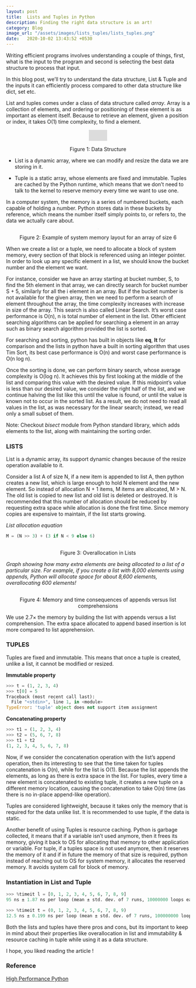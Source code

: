 ```yaml
---
layout: post
title:  Lists and Tuples in Python
description: Finding the right data structure is an art!
category: Blog
image_url: "/assets/images/lists_tuples/lists_tuples.png"
date:   2020-10-02 13:43:52 +0530
---
```

Writing efficient programs involves understanding a couple of things, first, what is the input to the program and second is selecting the best data structure to process that input.

In this blog post, we’ll try to understand the data structure, List & Tuple and the inputs it can efficiently process compared to other data structure like dict, set etc.

List and tuples comes under a class of data structure called *array*. Array is a collection of elements, and ordering or positioning of these element is as important as element itself. Because to retrieve an element, given a position or index, it takes O(1) time complexity, to find a element.

<center>
<img src="{{site.url}}/assets/images/dicts_sets/front-ds.png" class="post-body" style="zoom: 5%; background-color:#DCDCDC;" width="1000" height="600"/><br>
<p>Figure 1: Data Structure</p>
</center>

* List is a dynamic array, where we can modify and resize the data we are storing in it.

* Tuple is a static array, whose elements are fixed and immutable. Tuples are cached by the Python runtime, which means that we don’t need to talk to the kernel to reserve memory every time we want to use one.

In a computer system, the memory is a series of numbered buckets, each capable of holding a number. Python stores data in these buckets by reference, which means the number itself simply points to, or refers to, the data we actually care about.

<center>
<img src="{{site.url}}/assets/images/lists_tuples/system_memory.png" class="post-body" style="zoom: 5%; background-color:#DCDCDC;" /><br>
<p>Figure 2: Example of system memory layout for an array of size 6</p>
</center>

When we create a list or a tuple, we need to allocate a block of system memory, every section of that block is referenced using an integer pointer. In order to look up any specific element in a list, we should know the bucket number and the element we want.

For instance, consider we have an array starting at bucket number, S, to find the 5th element in that array, we can directly search for bucket number S + 5, similarly for all the i element in an array. But if the bucket number is not available for the given array, then we need to perform a search of element throughout the array, the time complexity increases with increase in size of the array. This search is also called Linear Search. It’s worst case performance is O(n), n is total number of element in the list. Other efficient searching algorithms can be applied for searching a element in an array such as binary search algorithm provided the list is sorted.

For searching and sorting, python has built in objects like __eq__, __lt__ for comparison and the lists in python have a built in sorting algorithm that uses Tim Sort, its best case performance is O(n) and worst case performance is O(n log n).

Once the sorting is done, we can perform binary search, whose average complexity is O(log n). It achieves this by first looking at the middle of the list and comparing this value with the desired value. If this midpoint’s value is less than our desired value, we consider the right half of the list, and we continue halving the list like this until the value is found, or until the value is known not to occur in the sorted list. As a result, we do not need to read all values in the list, as was necessary for the linear search; instead, we read only a small subset of them.

Note: Checkout *bisect* module from Python standard library, which adds elements to the list, along with maintaining the sorting order.

### LISTS

List is a dynamic array, its support dynamic changes because of the resize operation available to it.

Consider a list A of size N, if a new item is appended to list A, then python creates a new list, which is large enough to hold N element and the new element. So instead of allocation N + 1 items, M items are allocated, M > N. The old list is copied to new list and old list is deleted or destroyed. It is recommended that this number of allocation should be reduced by requesting extra space while allocation is done the first time. Since memory copies are expensive to maintain, if the list starts growing.

*List allocation equation*

```python
M = (N >> 3) + (3 if N < 9 else 6)
```

<center>
<img src="{{site.url}}/assets/images/lists_tuples/overallocation_in_lists.png" class="post-body" style="zoom: 5%; background-color:#DCDCDC;" /><br>
<p>Figure 3: Overallocation in Lists</p>
</center>

*Graph showing how many extra elements are being allocated to a list of a particular size. For example, if you create a list with 8,000 elements using appends, Python will allocate space for about 8,600 elements, overallocating 600 elements!*

<center>
<img src="{{site.url}}/assets/images/lists_tuples/append_vs_comprehension.png" class="post-body" style="zoom: 5%; background-color:#DCDCDC;" /><br>
<p>Figure 4: Memory and time consequences of appends versus list comprehensions</p>
</center>

We use 2.7× the memory by building the list with appends versus a list comprehension. The extra space allocated to append based insertion is lot more compared to list apprehension.

### TUPLES

Tuples are fixed and immutable. This means that once a tuple is created, unlike a list, it cannot be modified or resized.

**Immutable property**

```python
>>> t = (1, 2, 3, 4)
>>> t[0] = 5
Traceback (most recent call last):
  File "<stdin>", line 1, in <module>
TypeError: 'tuple' object does not support item assignment
```

**Concatenating property**

```python
>>> t1 = (1, 2, 3, 4)
>>> t2 = (5, 6, 7, 8)
>>> t1 + t2
(1, 2, 3, 4, 5, 6, 7, 8)
```

Now, if we consider the concatenation operation with the list’s append operation, then its interesting to see that the time taken for tuples concatenation is O(n), while for the list is O(1). Because the list appends the elements, as long as there is extra space in the list. For tuples, every time a new element is concatenated to existing tuple, it creates a new tuple on a different memory location, causing the concatenation to take O(n) time (as there is no in-place append-like operation).

Tuples are considered lightweight, because it takes only the memory that is required for the data unlike list. It is recommended to use tuple, if the data is static.

Another benefit of using Tuples is resource caching. Python is garbage collected, it means that if a variable isn’t used anymore, then it frees its memory, giving it back to OS for allocating that memory to other application or variable. For tuple, if a tuples space is not used anymore, then it reserves the memory of it and if in future the memory of that size is required, python instead of reaching out to OS for system memory, it allocates the reserved memory. It avoids system call for block of memory.

### Instantiation in List and Tuple

```python
>>> %timeit l = [0, 1, 2, 3, 4, 5, 6, 7, 8, 9]
95 ns ± 1.87 ns per loop (mean ± std. dev. of 7 runs, 10000000 loops each)

>>> %timeit t = (0, 1, 2, 3, 4, 5, 6, 7, 8, 9)
12.5 ns ± 0.199 ns per loop (mean ± std. dev. of 7 runs, 100000000 loops each)
```
Both the lists and tuples have there pros and cons, but its important to keep in mind about their properties like overallocation in list and immutability & resource caching in tuple while using it as a data structure.

I hope, you liked reading the article !

### Reference

[High Performance Python](https://www.oreilly.com/library/view/high-performance-python/9781449361747/)
